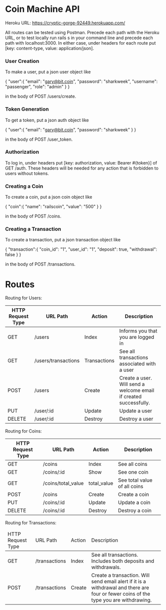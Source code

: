 
<h1>Coin Machine API</h1>

Heroku URL: https://cryptic-gorge-92449.herokuapp.com/

All routes can be tested using Postman. Precede each path with the Heroku URL, or to test locally run rails s in your command line and precede each path with localhost:3000. In either case, under headers for each route put [key: content-type, value: application/json].

<h3>User Creation</h3>

To make a user, put a json user object like

{
  "user":{
    "email": "gary@bit.coin",
	"password": "sharkweek",
	"username": "passenger",
	"role": "admin"
  }
}

in the body of POST /users/create.

<h3>Token Generation</h3>

To get a token, put a json auth object like

{
  "user":{
    "email": "gary@bit.coin",
	"password": "sharkweek"
  }
}

in the body of POST /user_token.

<h3>Authorization</h3>

To log in, under headers put [key: authorization, value: Bearer #{token}] of GET /auth. These headers will be needed for any action that is forbidden to users without tokens.

<h3>Creating a Coin</h3>

To create a coin, put a json coin object like

{
  "coin":{
    "name": "railscoin",
    "value": "500"
  }
}

in the body of POST /coins.

<h3>Creating a Transaction</h3>

To create a transaction, put a json transaction object like

{
  "transaction":{
    "coin_id": "1",
    "user_id": "1",
    "deposit": true,
    "withdrawal": false
  }
}

in the body of POST /transactions.

<h1>Routes</h1>

Routing for Users:

<table>
  <thead>
  	<tr>
  	  <th>HTTP Request Type</th>
  	  <th>URL Path</th>
  	  <th>Action</th>
  	  <th>Description</th>
  	</tr>  	
  </thead>
  <tbody>
    <tr>
      <td>GET</td>
      <td>/users</td>
      <td>Index</td>
      <td>Informs you that you are logged in</td>
    </tr>
    <tr>
      <td>GET</td>
      <td>/users/transactions</td>
      <td>Transactions</td>
      <td>See all transactions associated with a user</td>
    </tr>
    <tr>
      <td>POST</td>
      <td>/users</td>
      <td>Create</td>
      <td>Create a user. Will send a welcome email if created successfully.</td>
    </tr>
    <tr>
      <td>PUT</td>
      <td>/user/:id</td>
      <td>Update</td>
      <td>Update a user</td>
    </tr>
    <tr>
      <td>DELETE</td>
      <td>/user/:id</td>
      <td>Destroy</td>
      <td>Destroy a user</td>
    </tr>
  </tbody>
</table>

Routing for Coins:

<table>
  <thead>
  	<tr>
  	  <th>HTTP Request Type</th>
  	  <th>URL Path</th>
  	  <th>Action</th>
  	  <th>Description</th>
  	</tr>
  </thead>
  <tbody>
  	<tr>
  	  <td>GET</td>
  	  <td>/coins</td>
  	  <td>Index</td>
  	  <td>See all coins</td>
  	</tr>
  	<tr>
  	  <td>GET</td>
  	  <td>/coins/:id</td>
  	  <td>Show</td>
  	  <td>See one coin</td>
  	</tr>
  	<tr>
  	  <td>GET</td>
  	  <td>/coins/total_value</td>
  	  <td>total_value</td>
  	  <td>See total value of all coins</td>
  	</tr>
  	<tr>
  	  <td>POST</td>
  	  <td>/coins</td>
  	  <td>Create</td>
  	  <td>Create a coin</td>
  	</tr>
  	<tr>
  	  <td>PUT</td>
  	  <td>/coins/:id</td>
  	  <td>Update</td>
  	  <td>Update a coin</td>
  	</tr>
  	<tr>
  	  <td>DELETE</td>
  	  <td>/coins/:id</td>
  	  <td>Destroy</td>
  	  <td>Destroy a coin</td>
  	</tr>
  </tbody>
</table>

Routing for Transactions:

<table>
  <thead>
  	<tr>
  	  <td>HTTP Request Type</td>
  	  <td>URL Path</td>
  	  <td>Action</td>
  	  <td>Description</td>
  	</tr>
  </thead>
  <tbody>
  	<tr>
  	  <td>GET</td>
  	  <td>/transactions</td>
  	  <td>Index</td>
  	  <td>See all transactions. Includes both deposits and withdrawals.</td>
  	</tr>
  	<tr>
  	  <td>POST</td>
  	  <td>/transactions</td>
  	  <td>Create</td>
  	  <td>Create a transaction. Will send email alert if it is a withdrawal and there are four or fewer coins of the type you are withdrawing.</td>
  	</tr>
  </tbody>
</table>

